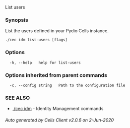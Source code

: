 List users

### Synopsis

List the users defined in your Pydio Cells instance.

```
./cec idm list-users [flags]
```

### Options

```
  -h, --help   help for list-users
```

### Options inherited from parent commands

```
  -c, --config string   Path to the configuration file
```

### SEE ALSO

* [./cec idm](./cec-idm)	 - Identity Management commands

###### Auto generated by Cells Client v2.0.6 on 2-Jun-2020
